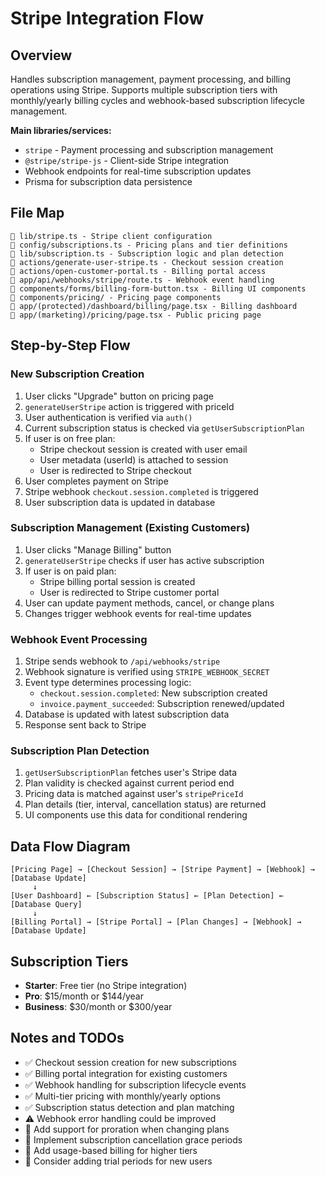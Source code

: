 # Stripe Integration Flow

## Overview

Handles subscription management, payment processing, and billing operations using Stripe. Supports multiple subscription tiers with monthly/yearly billing cycles and webhook-based subscription lifecycle management.

**Main libraries/services:**

- `stripe` - Payment processing and subscription management
- `@stripe/stripe-js` - Client-side Stripe integration
- Webhook endpoints for real-time subscription updates
- Prisma for subscription data persistence

## File Map

```
📁 lib/stripe.ts - Stripe client configuration
📁 config/subscriptions.ts - Pricing plans and tier definitions
📁 lib/subscription.ts - Subscription logic and plan detection
📁 actions/generate-user-stripe.ts - Checkout session creation
📁 actions/open-customer-portal.ts - Billing portal access
📁 app/api/webhooks/stripe/route.ts - Webhook event handling
📁 components/forms/billing-form-button.tsx - Billing UI components
📁 components/pricing/ - Pricing page components
📁 app/(protected)/dashboard/billing/page.tsx - Billing dashboard
📁 app/(marketing)/pricing/page.tsx - Public pricing page
```

## Step-by-Step Flow

### New Subscription Creation

1. User clicks "Upgrade" button on pricing page
2. `generateUserStripe` action is triggered with priceId
3. User authentication is verified via `auth()`
4. Current subscription status is checked via `getUserSubscriptionPlan`
5. If user is on free plan:
   - Stripe checkout session is created with user email
   - User metadata (userId) is attached to session
   - User is redirected to Stripe checkout
6. User completes payment on Stripe
7. Stripe webhook `checkout.session.completed` is triggered
8. User subscription data is updated in database

### Subscription Management (Existing Customers)

1. User clicks "Manage Billing" button
2. `generateUserStripe` checks if user has active subscription
3. If user is on paid plan:
   - Stripe billing portal session is created
   - User is redirected to Stripe customer portal
4. User can update payment methods, cancel, or change plans
5. Changes trigger webhook events for real-time updates

### Webhook Event Processing

1. Stripe sends webhook to `/api/webhooks/stripe`
2. Webhook signature is verified using `STRIPE_WEBHOOK_SECRET`
3. Event type determines processing logic:
   - `checkout.session.completed`: New subscription created
   - `invoice.payment_succeeded`: Subscription renewed/updated
4. Database is updated with latest subscription data
5. Response sent back to Stripe

### Subscription Plan Detection

1. `getUserSubscriptionPlan` fetches user's Stripe data
2. Plan validity is checked against current period end
3. Pricing data is matched against user's `stripePriceId`
4. Plan details (tier, interval, cancellation status) are returned
5. UI components use this data for conditional rendering

## Data Flow Diagram

```
[Pricing Page] → [Checkout Session] → [Stripe Payment] → [Webhook] → [Database Update]
     ↓
[User Dashboard] ← [Subscription Status] ← [Plan Detection] ← [Database Query]
     ↓
[Billing Portal] → [Stripe Portal] → [Plan Changes] → [Webhook] → [Database Update]
```

## Subscription Tiers

- **Starter**: Free tier (no Stripe integration)
- **Pro**: $15/month or $144/year
- **Business**: $30/month or $300/year

## Notes and TODOs

- ✅ Checkout session creation for new subscriptions
- ✅ Billing portal integration for existing customers
- ✅ Webhook handling for subscription lifecycle events
- ✅ Multi-tier pricing with monthly/yearly options
- ✅ Subscription status detection and plan matching
- ⚠️ Webhook error handling could be improved
- 🔄 Add support for proration when changing plans
- 🔄 Implement subscription cancellation grace periods
- 🔄 Add usage-based billing for higher tiers
- 🔄 Consider adding trial periods for new users
